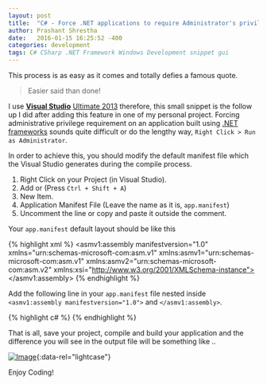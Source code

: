 ```yaml
---
layout: post
title:  "C# - Force .NET applications to require Administrator's privilege."
author: Prashant Shrestha
date:   2016-01-15 16:25:52 -400
categories: development
tags: C# CSharp .NET Framework Windows Development snippet gui
---
```


This process is as easy as it comes and totally defies a famous quote.

> Easier said than done!

I use [**Visual Studio**](\"https://www.visualstudio.com/\") [Ultimate 2013]("https://www.visualstudio.com/en-us/products/visual-studio-ultimate-with-msdn-vs.aspx") therefore, this small snippet is the follow up I did after adding this feature in one of my personal project. Forcing administrative privilege requirement on an application built using [.NET frameworks]("https://msdn.microsoft.com/en-us/vstudio/aa496123.aspx") sounds quite difficult or do the lengthy way, `Right Click > Run as Administrator`.

In order to achieve this, you should modify the default manifest file which the Visual Studio generates during the compile process.

1. Right Click on your Project (in Visual Studio).
2. Add or (Press `Ctrl + Shift + A`)
3. New Item.
4. Application Manifest File (Leave the name as it is, `app.manifest`)
5. Uncomment the line or copy and paste it outside the comment.

Your `app.manifest` default layout should be like this

{% highlight xml %}
<asmv1:assembly manifestversion="1.0"
	xmlns="urn:schemas-microsoft-com:asm.v1"
	xmlns:asmv1="urn:schemas-microsoft-com:asm.v1"
	xmlns:asmv2="urn:schemas-microsoft-com:asm.v2"
	xmlns:xsi="http://www.w3.org/2001/XMLSchema-instance">
	<assemblyidentity version="1.0.0.0" name="MyApplication.app/">
		<compatibility
			xmlns="urn:schemas-microsoft-com:compatibility.v1">
			<application></application>
		</compatibility>
	</assemblyidentity>
</asmv1:assembly>
{% endhighlight %}

Add the following line in your `app.manifest` file nested inside `<asmv1:assembly manifestversion="1.0">` and `</asmv1:assembly>`.

{% highlight c# %}
<requestedExecutionLevel level="requireAdministrator" uiAccess="false" />
{% endhighlight %}

That is all, save your project, compile and build your application and the difference you will see in the output file will be something like ..

[![Image](https://i.imgur.com/CY5UqwK.png)](https://i.imgur.com/CY5UqwK.png "Build output with requestedExecutionLevel"){:data-rel="lightcase"}

Enjoy Coding!
